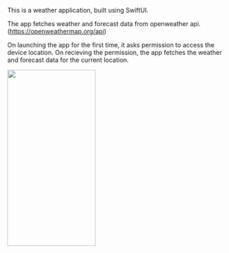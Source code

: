 This is a weather application, built using SwiftUI.

The app fetches weather and forecast data from openweather api. (https://openweathermap.org/api)

On launching the app for the first time, it asks permission to access the device location. On recieving the permission, the app fetches the weather and forecast data for the current location.

<img src="[https://camo.githubusercontent.com/..." data-canonical-src="https://gyazo.com/eb5c5741b6a9a16c692170a41a49c858.png](https://github.com/Samhitha-2001/Weather-Application-using-SwiftUI--iOS-developement-/blob/main/screenshots/First-screen.png)https://github.com/Samhitha-2001/Weather-Application-using-SwiftUI--iOS-developement-/blob/main/screenshots/First-screen.png" width="200" height="400" />

